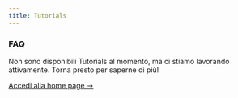 ```yaml
---
title: Tutorials
---
```


<div class="card">
  <h3>FAQ</h3>
  <p>Non sono disponibili Tutorials al momento, ma ci stiamo lavorando attivamente. Torna presto per saperne di più!</p>
  <a href="../" class="card-link">Accedi alla home page &rarr;</a>
</div>